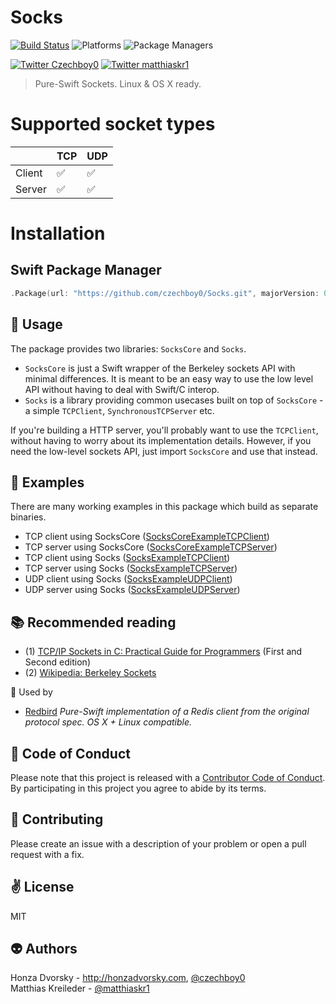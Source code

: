 # Socks

[![Build Status](https://travis-ci.org/czechboy0/Socks.svg?branch=master)](https://travis-ci.org/czechboy0/Socks)
![Platforms](https://img.shields.io/badge/platforms-Linux%20%7C%20OS%20X-blue.svg)
![Package Managers](https://img.shields.io/badge/package%20managers-swiftpm-yellow.svg)

[![Twitter Czechboy0](https://img.shields.io/badge/twitter-czechboy0-green.svg)](http://twitter.com/czechboy0)
[![Twitter matthiaskr1](https://img.shields.io/badge/twitter-matthiaskr1-green.svg)](http://twitter.com/matthiaskr1)

> Pure-Swift Sockets. Linux & OS X ready.

# Supported socket types

| | TCP | UDP |
| --- | --- | --- |
| Client | ✅ | ✅ | 
| Server | ✅ | ✅ |

# Installation

## Swift Package Manager

```swift
.Package(url: "https://github.com/czechboy0/Socks.git", majorVersion: 0, minor: 4)
```

:wrench: Usage
------------
The package provides two libraries: `SocksCore` and `Socks`.
- `SocksCore` is just a Swift wrapper of the Berkeley sockets API with minimal differences. It is meant to be an easy way to use the low level API without having to deal with Swift/C interop.
- `Socks` is a library providing common usecases built on top of `SocksCore` - a simple `TCPClient`, `SynchronousTCPServer` etc.

If you're building a HTTP server, you'll probably want to use the `TCPClient`, without having to worry about its implementation details. However, if you need the low-level sockets API, just import `SocksCore` and use that instead.

:game_die: Examples
------------
There are many working examples in this package which build as separate binaries. 
- TCP client using SocksCore ([SocksCoreExampleTCPClient](https://github.com/czechboy0/Socks/blob/master/Sources/SocksCoreExampleTCPClient/main.swift))
- TCP server using SocksCore ([SocksCoreExampleTCPServer](https://github.com/czechboy0/Socks/blob/master/Sources/SocksCoreExampleTCPServer/main.swift))
- TCP client using Socks ([SocksExampleTCPClient](https://github.com/czechboy0/Socks/blob/master/Sources/SocksExampleTCPClient/main.swift))
- TCP server using Socks ([SocksExampleTCPServer](https://github.com/czechboy0/Socks/blob/master/Sources/SocksExampleTCPServer/main.swift))
- UDP client using Socks ([SocksExampleUDPClient](https://github.com/czechboy0/Socks/blob/master/Sources/SocksExampleUDPClient/main.swift))
- UDP server using Socks ([SocksExampleUDPServer](https://github.com/czechboy0/Socks/blob/master/Sources/SocksExampleUDPServer/main.swift))

:books: Recommended reading
------------
- (1) [TCP/IP Sockets in C: Practical Guide for Programmers](http://www.e-reading.club/bookreader.php/136904/TCP%7CIP_Sockets_in_C:_Practical_Guide_for_Programmers.pdf) (First and Second edition)
- (2) [Wikipedia: Berkeley Sockets](https://en.wikipedia.org/wiki/Berkeley_sockets)

:wrench: Used by
- [Redbird](https://github.com/czechboy0/Redbird) *Pure-Swift implementation of a Redis client from the original protocol spec. OS X + Linux compatible.*

:blue_heart: Code of Conduct
------------
Please note that this project is released with a [Contributor Code of Conduct](./CODE_OF_CONDUCT.md). By participating in this project you agree to abide by its terms.

:gift_heart: Contributing
------------
Please create an issue with a description of your problem or open a pull request with a fix.

:v: License
-------
MIT

:alien: Authors
------
Honza Dvorsky - http://honzadvorsky.com, [@czechboy0](http://twitter.com/czechboy0)  
Matthias Kreileder - [@matthiaskr1](https://twitter.com/matthiaskr1) 
